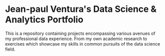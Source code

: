 # Jean-paul Ventura's Data Science & Analytics Portfolio

This is a repository containing projects encompassing various avenues of my professional data experience. From my own academic research to exercises which showcase my skills in common pursuits of the data science field.

